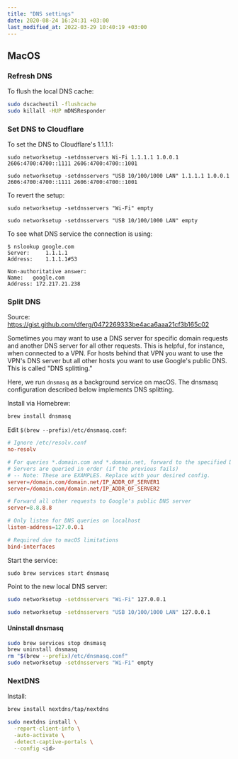 ```yaml
---
title: "DNS settings"
date: 2020-08-24 16:24:31 +03:00
last_modified_at: 2022-03-29 10:40:19 +03:00
---
```


## MacOS

### Refresh DNS

To flush the local DNS cache:

```bash
sudo dscacheutil -flushcache
sudo killall -HUP mDNSResponder
```

### Set DNS to Cloudflare

To set the DNS to Cloudflare's 1.1.1.1:

```
sudo networksetup -setdnsservers Wi-Fi 1.1.1.1 1.0.0.1 2606:4700:4700::1111 2606:4700:4700::1001

sudo networksetup -setdnsservers "USB 10/100/1000 LAN" 1.1.1.1 1.0.0.1 2606:4700:4700::1111 2606:4700:4700::1001
```

To revert the setup:

```
sudo networksetup -setdnsservers "Wi-Fi" empty

sudo networksetup -setdnsservers "USB 10/100/1000 LAN" empty
```

To see what DNS service the connection is using:

```
$ nslookup google.com
Server:		1.1.1.1
Address:	1.1.1.1#53

Non-authoritative answer:
Name:	google.com
Address: 172.217.21.238
```

### Split DNS

Source: <https://gist.github.com/dferg/0472269333be4aca6aaa21cf3b165c02>

Sometimes you may want to use a DNS server for specific domain requests and another DNS server for all other requests. This is helpful, for instance, when connected to a VPN. For hosts behind that VPN you want to use the VPN's DNS server but all other hosts you want to use Google's public DNS. This is called "DNS splitting."

Here, we run `dnsmasq` as a background service on macOS. The dnsmasq configuration described below implements DNS splitting.

Install via Homebrew:

```sh
brew install dnsmasq
```

Edit `$(brew --prefix)/etc/dnsmasq.conf`:

```conf
# Ignore /etc/resolv.conf
no-resolv

# For queries *.domain.com and *.domain.net, forward to the specified DNS server
# Servers are queried in order (if the previous fails)
# -- Note: These are EXAMPLES. Replace with your desired config.
server=/domain.com/domain.net/IP_ADDR_OF_SERVER1
server=/domain.com/domain.net/IP_ADDR_OF_SERVER2

# Forward all other requests to Google's public DNS server
server=8.8.8.8

# Only listen for DNS queries on localhost
listen-address=127.0.0.1

# Required due to macOS limitations
bind-interfaces
```

Start the service:

```
sudo brew services start dnsmasq
```

Point to the new local DNS server:

```sh
sudo networksetup -setdnsservers "Wi-Fi" 127.0.0.1

sudo networksetup -setdnsservers "USB 10/100/1000 LAN" 127.0.0.1
```

#### Uninstall dnsmasq

```sh
sudo brew services stop dnsmasq
brew uninstall dnsmasq
rm "$(brew --prefix)/etc/dnsmasq.conf"
sudo networksetup -setdnsservers "Wi-Fi" empty
```

### NextDNS

Install:

```sh
brew install nextdns/tap/nextdns

sudo nextdns install \
  -report-client-info \
  -auto-activate \
  -detect-captive-portals \
  --config <id>
```
